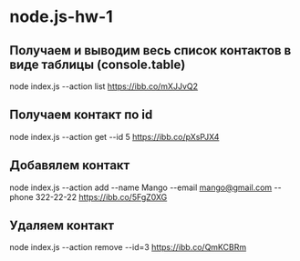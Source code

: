 # node.js-hw-1

## Получаем и выводим весь список контактов в виде таблицы (console.table)

node index.js --action list https://ibb.co/mXJJvQ2

## Получаем контакт по id

node index.js --action get --id 5 https://ibb.co/pXsPJX4

## Добавялем контакт

node index.js --action add --name Mango --email mango@gmail.com --phone 322-22-22 https://ibb.co/5FgZ0XG

## Удаляем контакт

node index.js --action remove --id=3 https://ibb.co/QmKCBRm

